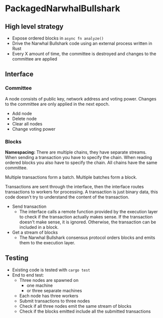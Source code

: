 # PackagedNarwhalBullshark
## High level strategy
- Expose ordered blocks in `async fn analyze()`
- Drive the Narwhal Bullshark code using an external process written in Rust
- Every X amount of time, the committee is destroyed and changes to the committee are applied
## Interface
### Committee
A node consists of public key, network address and voting power. Changes to the committee are only applied in the next epoch.
- Add node
- Delete node
- Clear all nodes
- Change voting power
### Blocks
**Namespacing:** There are multiple chains, they have separate streams. When sending a transaction you have to specify the chain. When reading ordered blocks you also have to specify the chain. All chains have the same committee.

Multiple transactions form a batch. Multiple batches form a block.

Transactions are sent through the interface, then the interface routes transactions to workers for processing. A transaction is just binary data, this code doesn't try to understand the content of the transaction.
- Send transaction
  + The interface calls a remote function provided by the execution layer to check if the transaction actually makes sense. If the transaction doesn't make sense, it is ignored. Otherwise, the transaction can be included in a block.
- Get a stream of blocks
  + The Narwhal Bullshark consensus protocol orders blocks and emits them to the execution layer.
## Testing
- Existing code is tested with `cargo test`
- End to end test:
  + Three nodes are spawned on
    * one machine
    * or three separate machines
  + Each node has three workers
  + Submit transactions to three nodes
  + Check if all three nodes emit the same stream of blocks
  + Check if the blocks emitted include all the submitted transactions
